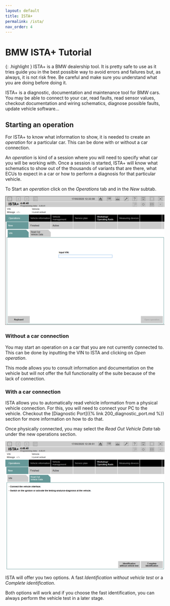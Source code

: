 ```yaml
---
layout: default
title: ISTA+
permalink: /ista/
nav_order: 4
---
```


# BMW ISTA+ Tutorial

{: .highlight }
ISTA+ is a BMW dealership tool.
It is pretty safe to use as it tries guide you in the best possible way to avoid errors and failures but, as always, it is not risk free.
Be careful and make sure you understand what you are doing before doing it.


ISTA+ is a diagnostic, documentation and maintenance tool for BMW cars.
You may be able to connect to your car, read faults, read sensor values, checkout documentation and wiring schematics, diagnose possible faults, update vehicle software...

## Starting an operation

For ISTA+ to know what information to show, it is needed to create an _operation_ for a particular car.
This can be done with or without a car connection.

An _operation_ is kind of a session where you will need to specify what car you will be working with.
Once a session is started, ISTA+ will know what schematics to show out of the thousands of variants that are there, what ECUs to expect in a car or how to perform a diagnosis for that particular vehicle.

To Start an _operation_ click on the _Operations_ tab and in the _New_ subtab.

![New Operation](ISTA_Operation_New.png)

### Without a car connection

You may start an operation on a car that you are not currently connected to.
This can be done by inputting the VIN to ISTA and clicking on _Open operation_.

This mode allows you to consult information and documentation on the vehicle but will not offer the full functionality of the suite because of the lack of connection.

### With a car connection

ISTA allows you to automatically read vehicle information from a physical vehicle connection.
For this, you will need to connect your PC to the vehicle.
Checkout the [Diagnostic Port]({% link 200_diagnostic_port.md %}) section for more information on how to do that.

Once physically connected, you may select the _Read Out Vehicle Data_ tab under the new operations section.

![New Connected Operation](ISTA_Operation_New_ReadVehicleData.png)

ISTA will offer you two options. A fast _Identification without vehicle test_ or a _Complete identification_.

Both options will work and if you choose the fast identification, you can always perform the vehicle test in a later stage.
